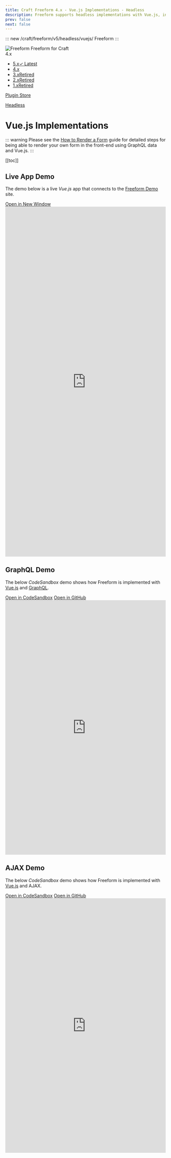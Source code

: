 ```yaml
---
title: Craft Freeform 4.x - Vue.js Implementations - Headless
description: Freeform supports headless implementations with Vue.js, including querying form layouts via GraphQL.
prev: false
next: false
---
```


<meta property="og:image" content="https://docs.solspace.com/extras/social/craft/freeform/freeform.png" />

::: new /craft/freeform/v5/headless/vuejs/
Freeform
:::

<div id="pr-heading">
    <img src="https://docs.solspace.com/extras/icons/products/freeform-icon.png" alt="Freeform" class="pr-image">
    <span class="pr-name">Freeform</span>
    <span class="pr-category">for Craft</span>
    <div class="pr-v-wrapper">
        <div class="pr-v">
            <span class="pr-v-v">4.x</span>
            <span class="pr-v-arrow arrow down"></span>
        </div>
        <ul class="pr-v-list">
            <li><a href="/craft/freeform/v5/">5.x<span class="pr-v-type pr-latest">✓ Latest</span></a></li>
            <li><a href="/craft/freeform/v4/">4.x</a></li>
            <li><a href="/craft/freeform/v3/">3.x<span class="pr-v-type pr-retired">Retired</span></a></li>
            <li><a href="/craft/freeform/v2/">2.x<span class="pr-v-type pr-retired">Retired</span></a></li>
            <li><a href="/craft/freeform/v1/">1.x<span class="pr-v-type pr-retired">Retired</span></a></li>
        </ul>
    </div>
    <div class="pr-buy">
        <a href="https://plugins.craftcms.com/freeform" class="button button-blue"><span class="external-url">Plugin Store</span></a>
    </div>
</div>

<span class="page-section"><a href="/craft/freeform/v4/headless/">Headless</a></span>

# Vue.js Implementations <Badge type="feature" text="Improved 4.1.0+" />

::: warning
Please see the [How to Render a Form](./graphql/#how-to-render-a-form) guide for detailed steps for being able to render your own form in the front-end using GraphQL data and Vue.js.
:::


[[toc]]


## Live App Demo

The demo below is a live _Vue.js_ app that connects to the [Freeform Demo](https://demo.solspace.net/craft/freeform-demo/) site.

<div class="demo-buttons">
    <a href="https://dxrzyj-3000.csb.app/" target="_blank">Open in New Window</a>
</div>
<iframe title="App Demo" id="app-demo" src="https://dxrzyj-3000.csb.app/" scrolling="yes" height="1100px" width="100%" class="app-demo" frameborder="0"></iframe>


## GraphQL Demo

The below _CodeSandbox_ demo shows how Freeform is implemented with [Vue.js](https://vuejs.org/) and [GraphQL](./graphql/).

<div class="demo-buttons">
    <a href="https://codesandbox.io/p/github/solspace/craft-freeform-demo-vuejs-graphql/" target="_blank">Open in CodeSandbox</a>
    <a href="https://github.com/solspace/craft-freeform-demo-vuejs-graphql/" target="_blank">Open in GitHub</a>
</div>
<iframe title="Vue.js + GraphQL CodeSandbox Demo" id="codesandbox-graphql" src="https://codesandbox.io/p/github/solspace/craft-freeform-demo-vuejs-graphql/" scrolling="yes" height="800px" width="100%" class="app-demo" frameborder="0"></iframe>


## AJAX Demo

The below _CodeSandbox_ demo shows how Freeform is implemented with [Vue.js](https://vuejs.org/) and AJAX.

<div class="demo-buttons">
    <a href="https://codesandbox.io/p/github/solspace/craft-freeform-demo-vuejs-ajax/" target="_blank">Open in CodeSandbox</a>
    <a href="https://github.com/solspace/craft-freeform-demo-vuejs-ajax/" target="_blank">Open in GitHub</a>
</div>
<iframe title="Vue.js + AJAX CodeSandbox Demo" id="codesandbox-ajax" src="https://codesandbox.io/p/github/solspace/craft-freeform-demo-vuejs-ajax/" scrolling="yes" height="800px" width="100%" class="app-demo" frameborder="0"></iframe>